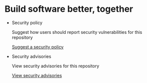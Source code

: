 # Build software better, together

* Security policy

   Suggest how users should report security vulnerabilities for this repository

   [Suggest a security policy](https://github.com/ttscoff/hook_goodies/security/policy)

* Security advisories

   View security advisories for this repository

  [View security advisories](https://github.com/ttscoff/hook_goodies/security/advisories)

